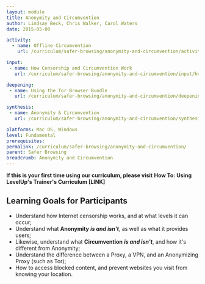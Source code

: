 ```yaml
---
layout: module
title: Anonymity and Circumvention
author: Lindsay Beck, Chris Walker, Carol Waters
date: 2015-05-00

activity:
  - name: Offline Circumvention
    url: /curriculum/safer-browsing/anonymity-and-circumvention/activity-discussion/offline-circumvention/

input:
 - name: How Censorship and Circumvention Work
   url: /curriculum/safer-browsing/anonymity-and-circumvention/input/how-censorship-and-circumvention-work/

deepening:
 - name: Using the Tor Browser Bundle
   url: /curriculum/safer-browsing/anonymity-and-circumvention/deepening/using-tor/

synthesis:
 - name: Anonymity & Circumvention
   url: /curriculum/safer-browsing/anonymity-and-circumvention/synthesis/anonymity-and-circumvention/

platforms: Mac OS, Windows
level: Fundamental
prerequisites:
permalink: /curriculum/safer-browsing/anonymity-and-circumvention/
parent: Safer Browsing
breadcrumb: Anonymity and Circumvention
---
```

**If this is your first time using our curriculum, please visit** **How To: Using LevelUp's Trainer's Curriculum [LINK]**


## Learning Goals for Participants ##

- Understand how Internet censorship works, and at what levels it can occur;
- Understand what **Anonymity** ***is and isn't***, as well as what it provides users;
- Likewise, understand what **Circumvention** ***is and isn't***, and how it's different from Anonymity;
- Understand the difference between a Proxy, a VPN, and an Anonymizing Proxy (such as Tor);
- How to access blocked content, and prevent websites you visit from knowing your location.
